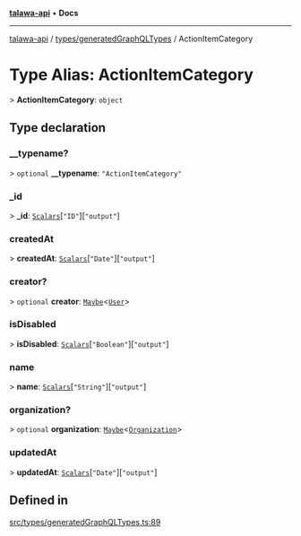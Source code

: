 [**talawa-api**](../../../README.md) • **Docs**

***

[talawa-api](../../../modules.md) / [types/generatedGraphQLTypes](../README.md) / ActionItemCategory

# Type Alias: ActionItemCategory

\> **ActionItemCategory**: `object`

## Type declaration

### \_\_typename?

\> `optional` **\_\_typename**: `"ActionItemCategory"`

### \_id

\> **\_id**: [`Scalars`](Scalars.md)\[`"ID"`\]\[`"output"`\]

### createdAt

\> **createdAt**: [`Scalars`](Scalars.md)\[`"Date"`\]\[`"output"`\]

### creator?

\> `optional` **creator**: [`Maybe`](Maybe.md)\<[`User`](User.md)\>

### isDisabled

\> **isDisabled**: [`Scalars`](Scalars.md)\[`"Boolean"`\]\[`"output"`\]

### name

\> **name**: [`Scalars`](Scalars.md)\[`"String"`\]\[`"output"`\]

### organization?

\> `optional` **organization**: [`Maybe`](Maybe.md)\<[`Organization`](Organization.md)\>

### updatedAt

\> **updatedAt**: [`Scalars`](Scalars.md)\[`"Date"`\]\[`"output"`\]

## Defined in

[src/types/generatedGraphQLTypes.ts:89](https://github.com/PalisadoesFoundation/talawa-api/blob/67d017fd9312183a6b2bae1b160bc814f56ab5c2/src/types/generatedGraphQLTypes.ts#L89)
